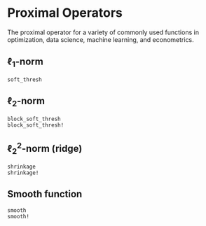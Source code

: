 # Proximal Operators

The proximal operator for a variety of commonly used functions in optimization, data science, machine learning, and econometrics.

## $\ell_{1}$-norm

```@docs
soft_thresh
```

## $\ell_{2}$-norm

```@docs
block_soft_thresh
block_soft_thresh!
```

## $\ell^{2}_{2}$-norm (ridge)

```@docs
shrinkage
shrinkage!
```

## Smooth function

```@docs
smooth
smooth!
```
